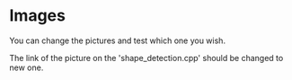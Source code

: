# Images
You can change the pictures and test which one you wish.

The link of the picture on the 'shape_detection.cpp' should be changed to new one.
